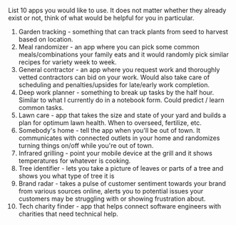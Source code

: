 List 10 apps you would like to use. It does not matter whether they already exist or not, think of what would be helpful for you in particular.

1. Garden tracking - something that can track plants from seed to harvest based on location.
1. Meal randomizer - an app where you can pick some common meals/combinations your family eats and it would randomly pick similar recipes for variety week to week.
1. General contractor - an app where you request work and thoroughly vetted contractors can bid on your work. Would also take care of scheduling and penalties/upsides for late/early work completion.
1. Deep work planner - something to break up tasks by the half hour. Similar to what I currently do in a notebook form. Could predict / learn common tasks.
1. Lawn care - app that takes the size and state of your yard and builds a plan for optimum lawn health. When to overseed, fertilize, etc.
1. Somebody's home - tell the app when you'll be out of town. It communicates with connected outlets in your home and randomizes turning things on/off while you're out of town.
1. Infrared grilling - point your mobile device at the grill and it shows temperatures for whatever is cooking.
1. Tree identifier - lets you take a picture of leaves or parts of a tree and shows you what type of tree it is
1. Brand radar - takes a pulse of customer sentiment towards your brand from various sources online, alerts you to potential issues your customers may be struggling with or showing frustration about.
1. Tech charity finder - app that helps connect software engineers with charities that need technical help.
